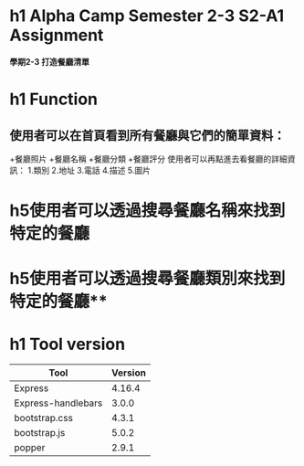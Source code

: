 # h1 Alpha Camp Semester 2-3 S2-A1 Assignment
**學期2-3 打造餐廳清單**

# h1 Function 
## 使用者可以在首頁看到所有餐廳與它們的簡單資料：
+餐廳照片
+餐廳名稱
+餐廳分類
+餐廳評分
使用者可以再點進去看餐廳的詳細資訊：
1.類別
2.地址
3.電話
4.描述
5.圖片
# h5使用者可以透過搜尋餐廳名稱來找到特定的餐廳
# h5使用者可以透過搜尋餐廳類別來找到特定的餐廳**

# h1 Tool version
|Tool|Version|
|----|-------|
|Express|4.16.4|
|Express-handlebars|3.0.0|
|bootstrap.css|4.3.1|
|bootstrap.js|5.0.2|
|popper|2.9.1|